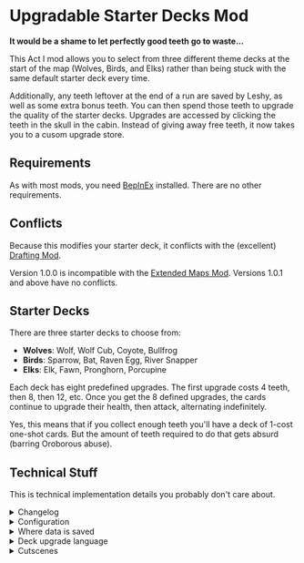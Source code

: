 # Upgradable Starter Decks Mod

**It would be a shame to let perfectly good teeth go to waste...**

This Act I mod allows you to select from three different theme decks at the start of the map (Wolves, Birds, and Elks) rather than being stuck with the same default starter deck every time.

Additionally, any teeth leftover at the end of a run are saved by Leshy, as well as some extra bonus teeth. You can then spend those teeth to upgrade the quality of the starter decks. Upgrades are accessed by clicking the teeth in the skull in the cabin. Instead of giving away free teeth, it now takes you to a cusom upgrade store.

## Requirements

As with most mods, you need [BepInEx](https://inscryption.thunderstore.io/package/BepInEx/BepInExPack_Inscryption/) installed. There are no other requirements.

## Conflicts

Because this modifies your starter deck, it conflicts with the (excellent) [Drafting Mod](https://inscryption.thunderstore.io/package/PortaMods/DraftingMod/).

Version 1.0.0 is incompatible with the [Extended Maps Mod](https://inscryption.thunderstore.io/package/Cyantist/ExtendedMaps/). Versions 1.0.1 and above have no conflicts.

## Starter Decks

There are three starter decks to choose from:

- **Wolves**: Wolf, Wolf Cub, Coyote, Bullfrog
- **Birds**: Sparrow, Bat, Raven Egg, River Snapper
- **Elks**: Elk, Fawn, Pronghorn, Porcupine

Each deck has eight predefined upgrades. The first upgrade costs 4 teeth, then 8, then 12, etc. Once you get the 8 defined upgrades, the cards continue to upgrade their health, then attack, alternating indefinitely. 

Yes, this means that if you collect enough teeth you'll have a deck of 1-cost one-shot cards. But the amount of teeth required to do that gets absurd (barring Oroborous abuse).

## Technical Stuff
This is technical implementation details you probably don't care about.

<details>
<summary>Changelog</summary>

1.0.1
- Fixed unexpected incompatibility with the [Extended Maps Mod](https://inscryption.thunderstore.io/package/Cyantist/ExtendedMaps/).
</details>

<details>
<summary>Configuration</summary>

The starter decks, deck evolutions, and cost to upgrade decks are all configurable. However, configuration is locked when the mod starts for the first time. You have to wipe your save (or use Chapter Select to restart Part 1) if you want configuration changes to take hold (or modify the save file)
</details>

<details>
<summary>Where data is saved</summary>

All data in your save file is stored in the 'introducedConsumables' list. You can search for 'infiniscryption' in the save file and you will list a list of key/value pairs, stored as 'key=value'. If you what comes after the '=' sign, be careful to follow the same pattern. And don't cheat to give yourself 10000 teeth; the decks will literally upgrade forever, and you'll end up with a deck full of one-shot wins. :)
</details>

<details>
<summary>Deck upgrade language</summary>

The upgrade paths for decks is stored in configuration (and the save file). They use a 'language' to describe how decks upgrade which allows the ugprade path to fit on a single line of text. Here is an example;

1=Wolf_Talking,3+2H&+WhackAMoleS,2=Alpha&+-1O,0+TailOnHitS,3+SharpS,2+-1O&+1H,0+DrawRabbitsS,1+FlyingS

This is a comma-separated list of ugprade instructions. Each instruction starts with a number (0-3) indicating which card gets upgraded. The second character tells if the card is getting replaced ('=') or improved ('+'). Multiple upgrades can happen at a time, using the '&' character.

- Replacement: Just list the card key name (e.g., 'WolfCub').
- Upgrade: The *last* character tells what you're changing. You can change blood cost ('B'), bone cost ('O'), attack ('A'), health ('H'), or add a sigil ('S').

So for example, if we want the first card in the deck to gain the 'Flying' sigil but lose one health, the command would be '1+FlyingS&+-1H'. Note that to lose a health the command still starts with a '+', because we are adding a modification. The modification has a '-1H' on it.
</details>

<details>
<summary>Cutscenes</summary>

Some of the game's cut scenes have been modified. Look in 'MetaCurrency_GainTeeth' for most of the code that does this.
</details>